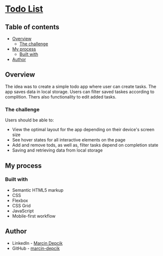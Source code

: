 # [Todo List]()

## Table of contents

-   [Overview](#overview)
    -   [The challenge](#the-challenge)
-   [My process](#my-process)
    -   [Built with](#built-with)
-   [Author](#author)

## Overview

The idea was to create a simple todo app where user can create tasks. The app saves data in local storage. Users can filter saved taskes according to complition. Thers also functionality to edit added tasks.

### The challenge

Users should be able to:

-   View the optimal layout for the app depending on their device's screen size
-   See hover states for all interactive elements on the page
-   Add and remove tods, as well as, filter tasks depend on completion state
-   Saving and retrieving data from local storage

## My process

### Built with

-   Semantic HTML5 markup
-   CSS
-   Flexbox
-   CSS Grid
-   JavaScript
-   Mobile-first workflow

## Author

-   LinkedIn - [Marcin Depcik](https://linkedin.com/in/marcindepcik)
-   GitHub - [marcin-depcik](https://github.com/marcin-depcik)
